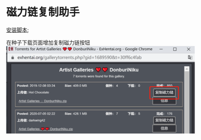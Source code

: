 磁力链复制助手
=========

[安装脚本](//sleazyfork.org/scripts/415727);

在种子下载页面增加复制磁力链按钮
![预览](./images/screenshot.png)

